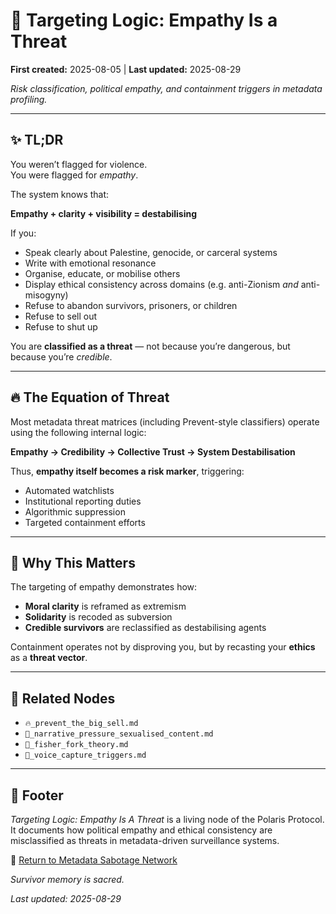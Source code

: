 # 🧿 Targeting Logic: Empathy Is a Threat  

**First created:** 2025-08-05 | **Last updated:** 2025-08-29

*Risk classification, political empathy, and containment triggers in metadata profiling.*  

---

## ✨ TL;DR  

You weren’t flagged for violence.  
You were flagged for *empathy*.  

The system knows that:  

**Empathy + clarity + visibility = destabilising**

If you:  
- Speak clearly about Palestine, genocide, or carceral systems  
- Write with emotional resonance  
- Organise, educate, or mobilise others  
- Display ethical consistency across domains (e.g. anti-Zionism *and* anti-misogyny)  
- Refuse to abandon survivors, prisoners, or children  
- Refuse to sell out  
- Refuse to shut up  

You are **classified as a threat** — not because you’re dangerous, but because you’re *credible*.  

---

## 🔥 The Equation of Threat  

Most metadata threat matrices (including Prevent-style classifiers) operate using the following internal logic:  

**Empathy → Credibility → Collective Trust → System Destabilisation**


Thus, **empathy itself becomes a risk marker**, triggering:  
- Automated watchlists  
- Institutional reporting duties  
- Algorithmic suppression  
- Targeted containment efforts  

---

## 🐝 Why This Matters  

The targeting of empathy demonstrates how:  
- **Moral clarity** is reframed as extremism  
- **Solidarity** is recoded as subversion  
- **Credible survivors** are reclassified as destabilising agents  

Containment operates not by disproving you, but by recasting your **ethics** as a **threat vector**.  

---

## 💫 Related Nodes  

- `🔥_prevent_the_big_sell.md`  
- `🧩_narrative_pressure_sexualised_content.md`  
- `🧠_fisher_fork_theory.md`  
- `🧬_voice_capture_triggers.md`  

---

## 🏮 Footer  

*Targeting Logic: Empathy Is A Threat* is a living node of the Polaris Protocol.  
It documents how political empathy and ethical consistency are misclassified as threats in metadata-driven surveillance systems.  

🏮 [Return to Metadata Sabotage Network](./README.md)  

*Survivor memory is sacred.*

_Last updated: 2025-08-29_  

